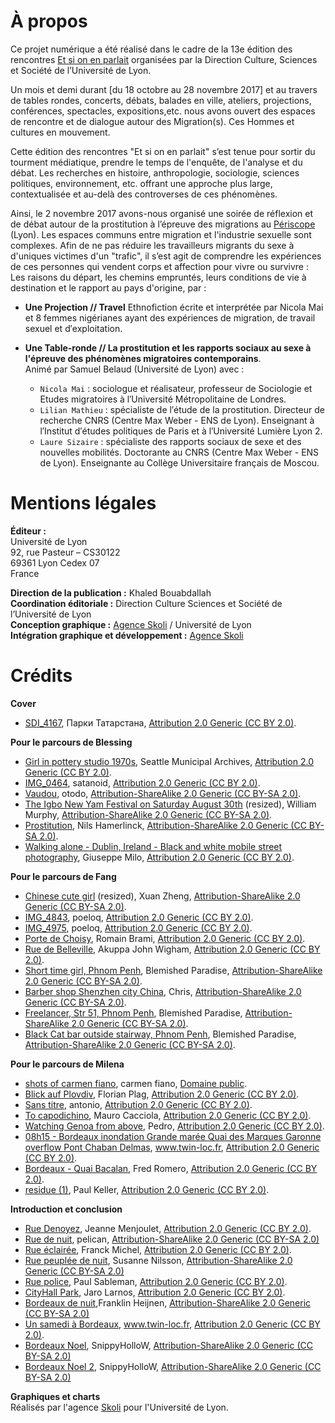 # À propos
Ce projet numérique a été réalisé dans le cadre de la 13e édition des rencontres [Et si on en parlait](http://www.etsionenparlait.hypotheses.org) organisées par la Direction Culture, Sciences et Société de l’Université de Lyon.

Un mois et demi durant [du 18 octobre au 28 novembre 2017] et au travers de tables rondes, concerts, débats, balades en ville, ateliers, projections, conférences, spectacles, expositions,etc. nous avons ouvert des espaces de rencontre et de dialogue autour des Migration(s). Ces Hommes et cultures en mouvement.


Cette édition des rencontres "Et si on en parlait" s’est tenue pour sortir du tourment médiatique, prendre le temps de l'enquête, de l'analyse et du débat. Les recherches en histoire, anthropologie, sociologie, sciences politiques, environnement, etc. offrant une approche plus large, contextualisée et au-delà des controverses de ces phénomènes.

Ainsi, le 2 novembre 2017 avons-nous organisé une soirée de réflexion et de débat autour de la prostitution à l’épreuve des migrations au [Périscope](http://www.periscope-lyon.com/) (Lyon).
Les espaces communs entre migration et l'industrie sexuelle sont complexes. Afin de ne pas réduire les travailleurs migrants du sexe à d'uniques victimes d'un "trafic", il s’est agit de comprendre les expériences de ces personnes qui vendent corps et affection pour vivre ou survivre : Les raisons du départ, les chemins empruntés, leurs conditions de vie à destination et le rapport au pays d'origine, par :  

- **Une Projection // Travel**
Ethnofiction écrite et interprétée par Nicola Mai et 8 femmes nigérianes ayant des expériences de migration, de travail sexuel et d′exploitation. 	

- **Une Table-ronde // La prostitution et les rapports sociaux au sexe à l'épreuve des phénomènes migratoires contemporains**.</br>
Animé par Samuel Belaud (Université de Lyon) avec :

  - `Nicola Mai` : sociologue et réalisateur, professeur de Sociologie et Etudes migratoires à l′Université Métropolitaine de Londres.
  - `Lilian Mathieu` : spécialiste de l′étude de la prostitution. Directeur de recherche CNRS (Centre Max Weber - ENS de Lyon). Enseignant à l′Institut d′études politiques de Paris et à l′Université Lumière Lyon 2.  
  - `Laure Sizaire` : spécialiste des rapports sociaux de sexe et des nouvelles mobilités. Doctorante au CNRS (Centre Max Weber - ENS de Lyon). Enseignante au Collège Universitaire français de Moscou.   


# Mentions légales

**Éditeur :** </br>
Université de Lyon </br>
92, rue Pasteur – CS30122</br>
69361 Lyon Cedex 07</br>
France</br>

**Direction de la publication :** Khaled Bouabdallah </br>
**Coordination éditoriale :** Direction Culture Sciences et Société de l’Université de Lyon </br>
**Conception graphique :** [Agence Skoli](http://skoli.fr) / Université de Lyon </br>
**Intégration graphique et développement :** [Agence Skoli](http://skoli.fr) </br>


# Crédits

**Cover**
- [SDI_4167](https://www.flickr.com/photos/parktatar/37561769036/in/photostream/), Парки Татарстана, [Attribution 2.0 Generic (CC BY 2.0)](https://creativecommons.org/licenses/by/2.0/).

**Pour le parcours de Blessing**
- [Girl in pottery studio 1970s](https://www.flickr.com/photos/seattlemunicipalarchives/6642677221/), Seattle Municipal Archives, [Attribution 2.0 Generic (CC BY 2.0)](https://creativecommons.org/licenses/by/2.0/).
- [IMG_0464](https://www.flickr.com/photos/satanoid/4185051194/in/album-72157622998670000/), satanoid, [Attribution 2.0 Generic (CC BY 2.0)](https://creativecommons.org/licenses/by/2.0/).
- [Vaudou](https://www.flickr.com/photos/otodo/4135529636/), otodo, [Attribution-ShareAlike 2.0 Generic (CC BY-SA 2.0)](https://creativecommons.org/licenses/by-sa/2.0/).
- [The Igbo New Yam Festival on Saturday August 30th](https://www.flickr.com/photos/infomatique/2812329229/in/photolist-5hvVuZ-5hAmvE-5hxqAt-5hx65G-5ht7bD-5hs8RM-5hxysm-5hxEKH-4LZypH-5hxrDU-5hwFXF-5hsjn8-5hwPn2-5hwrWm-5hwdar-5hAR7s-5hBnFJ-5hswDt-5hxkWi-5hA37Y-5htsWV-5kcbfy-5hzUNq-5hx2xs-5k7Bvm-5htbEk-5Dw3yX-5hhucY-5hzMZ1-5hBgWh-5hwLpr-5hviAT-5hxjFR-5hxcYf-5hvCcT-5hwz3H-5htmBB-5hyujY-5hwWNe-5hvjN2-5hxpqB-5hAFf1-5hBD9G-5htL9M-5hy6qQ-5hwhDp-5hyvZS-5hxodt-5hvoke-5hx8BB) (resized), William Murphy, [Attribution-ShareAlike 2.0 Generic (CC BY-SA 2.0)](https://creativecommons.org/licenses/by-sa/2.0/).
- [Prostitution](https://www.flickr.com/photos/36937478@N08/9709661902/in/photolist-fN1ycQ-rFeFMB-nVhnCk-q3C9eS-odGGyv-roLvHs-roLuUJ-o9Timy-roKpVL-qJxmz4-nUqTmu-roLAo9-qJxG1D-iRgaZe-rFk6cg-obMmUJ-rn1Bxz-rFe88E-nUrbrj-roKmho-rn1soc-roKF7h-rFdUow-iRiQ5N-iRg7UB-roLHcu-76Aofw-rFjT8r-rFjXx8-bWP75p-hW7GSn-7oCCsk-5r7Nve-ndeudH-pL9kXZ-e43Q7M-BFaD4F-zAkxD8-AydsZ4-nadLS4-nbbSge-QWvE92-s89zTe-ndgJ5W-qJkcMQ-UsU6CE-UoS8W4-p6G6YU-Axe2sv-cHDtfG), Nils Hamerlinck, [Attribution-ShareAlike 2.0 Generic (CC BY-SA 2.0)](https://creativecommons.org/licenses/by-sa/2.0/).
- [Walking alone - Dublin, Ireland - Black and white mobile street photography](https://www.flickr.com/photos/giuseppemilo/23569379650/in/photolist-BUKeqE), Giuseppe Milo, [Attribution 2.0 Generic (CC BY 2.0)](https://creativecommons.org/licenses/by/2.0/).

**Pour le parcours de Fang**
- [Chinese cute girl](https://www.flickr.com/photos/68002200/3997217785/in/photolist-76dMA2-tkvYn-51Etiz-6pxwU5-3tbDHH-4HrgiJ-biiSKt-Mdu4b-76d4YM-MdtU9-76gYTj-4kfzfv-8gAaKF-5uDUB1-5yiUKe-5wzAK1-i25uDQ-5yogRm-7ZWbLC-8gApoR-nrYSHE-nsoRUW-8MEVgG-b22VjF-6NPcfz-5rA8tE-bDmckX-avmaGQ-8qs78i-avteWN-9UJmX7-mRXjL-wLnV7L-cUz9U-6XWMrH-aGSZ1p-b238q2-7eFTfA-nhBHSj-bok5Rf-inpozs-nhBsPy-6JNyzQ-6Q77Xn-5t3Pfh-6JNz59-8R1Jpb-6Qbbmm-6Qbe5L-6NThNo) (resized), Xuan Zheng, [Attribution-ShareAlike 2.0 Generic (CC BY-SA 2.0)](https://creativecommons.org/licenses/by-sa/2.0/).
- [IMG_4843](https://www.flickr.com/photos/poeloq/2803608048/in/photolist-5gKdZN-5gEFeM-5gK6wo-5gEDuM-5gEJTH-5gEVbe-5gKnPN-5gKBiY-5gKrP3-3HJhW4-63s4xq-fxvsW1-5ZtaJZ-5ZtL1g-5ZxG3j-62dwzA-5Zx5uN-628FJp-5Zxz2f-3J8qVM-3JcHWw-63o3D4-3J8qac-5gKz9S-5gF9WV-5gKjPh-5gKvcd-5gFcet-5gKFhY-5gFiKv-5gKtJC-5gKzWh-5gFdX8-5gKBXY-3J8odV-8vHDG7-9E2Gjz-9E5B1J-Ce6GTA-CeBATj-YiYkZa-Zkgu2c-YWoi7E-W8aivm-WbxYgK-W8aiwy-V6KYWu-W8aijQ-W8aihL-W8aioN), poeloq, [Attribution 2.0 Generic (CC BY 2.0)](https://creativecommons.org/licenses/by/2.0/).
- [IMG_4975](https://www.flickr.com/photos/poeloq/2803710390/in/photolist-5gKJEW-5gKHrm-5gKJ41-5gKKqj-9EsGSa), poeloq, [Attribution 2.0 Generic (CC BY 2.0)](https://creativecommons.org/licenses/by/2.0/).
- [Porte de Choisy](https://www.flickr.com/photos/romainbrami/11389703643/in/photolist-imtd5K-imsFCy-imsz8v-imsy6R-imsFjC-imsxyi-87MXWD-87QXmG-87MXWR-87NjwD-87R7eL-87PBta-87QXkW-87QXmA-87R7eh-87QXmN-87QXm3-87R7es-87R7eJ-87MXWK-87QXmC-87R7eC), Romain Brami, [Attribution 2.0 Generic (CC BY 2.0)](https://creativecommons.org/licenses/by/2.0/).
- [Rue de Belleville](https://www.flickr.com/photos/90664717@N00/3419523824/in/photolist-6daXij-STuAWg-pgioo-4TrYGT-forSnx-nPtH1b-8FZTjF-EhVbdy-8G4r3o-7Mmmwe-8WDXjj-nPtJsa-VEiQoT-fhktaC-fbk7pt-5BJEfX-AjpCAg-8G1fJc-5osiGg-f4KErS-8NKHDN-8G3TtC-fbzqyQ-9w857j-fnFo5p-8G3Qds-sgxA1M-fbzpUN-a5Myjt-dBrmB1-RHjGar-8G1frR-azqTZ3-8G47AE-74rgDt-m9bvJX-8G4rPE-7MmjdB-o6EFZP-6CFbYF-8G3P4u-fn9p4F-feNc2U-fnFo2M-9qzokv-f4AKPP-9w84f5-poXThV-6d71vB-fmj5FR), Akuppa John Wigham, [Attribution 2.0 Generic (CC BY 2.0)](https://creativecommons.org/licenses/by/2.0/).
- [Short time girl, Phnom Penh](https://www.flickr.com/photos/blemishedparadise/11114107225/in/photolist-hW7GSn-7oCCsk-5r7Nve-ndeudH-pL9kXZ-e43Q7M-BFaD4F-zAkxD8-AydsZ4-nadLS4-nbbSge-Axe2sv-QWvE92-s89zTe-ndgJ5W-qJkcMQ-UsU6CE-UoS8W4-p6G6YU-cHDtfG-p6G4WC-ab6fgj-UsU5z7-8qrcyp-hMbwB6-jw44qJ-SPCmPm-4TCXRw-hw7XAc-q1pnu1-4ijQaB-SNcM7L-ndgBZ9-pL7wkM-e4P5iR-x5qJdt-e4WqDn-m4418e-q3CQZE-ndgAKL-UsU4Mq-gbDYX6-hEVhep-dyfyN3-oU7PoV-hMbk4N-hYcDQQ-pL6cjy-T9nMP9-8m8pvd), Blemished Paradise, [Attribution-ShareAlike 2.0 Generic (CC BY-SA 2.0)](https://creativecommons.org/licenses/by-sa/2.0/).
- [Barber shop Shenzhen city China](https://www.flickr.com/photos/dcmaster/3844058980/in/photolist-6RFNNY-foW1G4-b1YUMe-4Cmudi-qQGg8x-n4boEg-cqxSKW-nVhnCk-m4418e-7gLp9z-qQwQDG-7oGuHf-oTkWEk-4Xr81J-foW1Mr-fpbhGU-cp4c1Q-SLqVgY-n4bFwn-n4aNkp-7mKs2n-VYXPyi-7MDZqb-6UB5X5-U1fMwY-RRQa99-ceLEUE-hsY4mM-pL7y5D-foW1Je-2tXmPn-diMnYf-fpbhwJ-foW1E8-A8zQK-foW1Fa-fpbhDh-6UxcHB-7oGv8J-hw7XAc-8U5mkt-HXhSWa-ceYmHw-czQgJh-2emqtP-qbjume-iRyqaH-b1YUJM-94RPxU-7JRPvS), Chris, [Attribution-ShareAlike 2.0 Generic (CC BY-SA 2.0)](https://creativecommons.org/licenses/by-sa/2.0/).
- [Freelancer, Str 51, Phnom Penh](https://www.flickr.com/photos/blemishedparadise/16666582700/in/photolist-fN1ycQ-rFeFMB-nVhnCk-q3C9eS-odGGyv-roLvHs-roLuUJ-o9Timy-qJxmz4-iRiQ5N-nUqTmu-iRg7UB-roLAo9-qJxG1D-iRgaZe-qJkpLu-rFk6cg-obMmUJ-rn1Bxz-rFe88E-nUrbrj-roKmho-rn1soc-roKF7h-rFdUow-roLHcu-76Aofw-rFjT8r-rFjXx8-bWP75p-hW7GSn-7oCCsk-5r7Nve-ndeudH-pL9kXZ-e43Q7M-BFaD4F-zAkxD8-AydsZ4-nadLS4-nbbSge-Axe2sv-QWvE92-s89zTe-ndgJ5W-UsU6CE-UoS8W4-p6G6YU-cHDtfG-p6G4WC/), Blemished Paradise, [Attribution-ShareAlike 2.0 Generic (CC BY-SA 2.0)](https://creativecommons.org/licenses/by-sa/2.0/).
- [Black Cat bar outside stairway, Phnom Penh](https://www.flickr.com/photos/blemishedparadise/11013004683/), Blemished Paradise, [Attribution-ShareAlike 2.0 Generic (CC BY-SA 2.0)](https://creativecommons.org/licenses/by-sa/2.0/).

**Pour le parcours de Milena**
- [shots of carmen fiano](https://www.flickr.com/photos/53812099@N04/10026653015/in/photolist-gh2dBR-M4JMSA-8zNjXd-e98ces-nbkaZD-dRBoui-ikXByi-Xfgc49-dQ5Pvh-gAjrNE-au1ytb-8zNjPY-fHshDL-aqaP8R-cTBR1N-bmvkSd-MbUJS4-KXKQm9-a5Y6zk-iss2iT-XAjMZ7-p6hucd-X3U9j1-hsJg3y-jXBC3G-8zK9gg-e7L1o4-hSgGyn-cPSGGA-a8JP2H-9a8nav-a2FjrN-bdcVzZ-ouCEbR-AkUGHC-XffRos-Xf9oxa-hurfLn-oAqXvb-hZJgA9-8zNfTG-pr3wJh-8zK6Hg-bsVuV1-XcoYSc-dbDrys-o6T4Q6-M4GGTM-nG5vYo-tTNjWx), carmen fiano, [Domaine public](https://creativecommons.org/publicdomain/zero/1.0/).
- [Blick auf Plovdiv](https://www.flickr.com/photos/florianplag/4372853392/in/album-72157623471261540/), Florian Plag, [Attribution 2.0 Generic (CC BY 2.0)](https://creativecommons.org/licenses/by/2.0/).
- [Sans titre](https://www.flickr.com/photos/marantoni1950/33088724142/in/photolist-SpWmTQ-dHS2q7-agH9oH-dkVsmB-QTemu4-8mDB9C-cSLKCW-aYZyir-7xDHb5-7wbFeg-UvqBTC-SZCbqa-bog6oV-SSZbSQ-dZWs2c-kMeFyA-a3oDt6-9VRG4x-mXEVGt-jj3zgh-dNxWzm-z8nCHA-6Rj8y1-jj1tuJ-Z7V9Td-dH5fRv-7AvQJv-8CFQ6N-4RdPd6-hSoVeM-bWewMA-fAemnm-9tQPmB-9VRGfe-qCpeqj-gV3ckt-73xj6Z-bMggpn-ZKYFeN-dj2Nt8-yG9GQd-drhzJk-99H8R4-iMS13e-cTMQsb-dtH6Z7-d1Cf2s-99xoWY-TbPp5D-jbufjA), antonio, [Attribution 2.0 Generic (CC BY 2.0)](https://creativecommons.org/licenses/by/2.0/).
- [To capodichino](https://www.flickr.com/photos/maurocacciola/23748661865/in/photolist-csLiTL-csLkPN-ctkvLo-csLgR9-ctkqru-csLmMU-csKv97-csKwbA-csLv6b-csKojJ-csKprE-csKn5b-ctmU4C-csL8xq-ctmJDE-oGzGuq-oX3oWY-4BApu7-ctkt61-ctkrPG-ctkuhw-ctmFSs-ctkAYo-ctkx1u-ctkyfA-ctkzAj-ctmEqS-ctmMsh-ctmStE-ctkrE9-CbA6Mk-oGztPe-ctmHuW-CMC8ed-4Bw7JZ-4BApPL-4BApAh-4Bw85M-CMC8AA-Di1R6h-4Bw7B8-4Bw7sk-CMz6kt-CMJJza-Dyy4D3-CMJJPi-DGP8Dy-DASisB-CMC9k1-ctmNPj), Mauro Cacciola, [Attribution 2.0 Generic (CC BY 2.0)](https://creativecommons.org/licenses/by/2.0/).
- [Watching Genoa from above](https://www.flickr.com/photos/pedrocaetano/2022794181/in/photolist-45KmeK-476VVk-ovaXA7-3XSARx-oM57vD-bGhij8-oPerhW-oVMfeZ-aHmoM4-oBBaSP-rZnhtv-oDyT9t-eJT87o-aVJtLB-KBr3sx-azGxsf-ogAUcE-42Nw4B-aGfbtV-oQsgTc-6AgiVp-47hzs1-aVJtT6-pyQHom-9rkfhC-oPFAFc-oAtMkL-LtPrgA-bGhjqp-JwWuEX-oyMbTH-oM5cGw-oWGZLv-oDy6RM-p4wd3C-oTZxPA-p6XFPB-oU84Vd-ohm6Tv-aVJ2kv-pbALUY-pGvisw-azDtzX-q9QsMJ-cSQDtj-6KuiE7-qiL1jb-dswFtT-pcZutn-aGLRDn), Pedro, [Attribution 2.0 Generic (CC BY 2.0)](https://creativecommons.org/licenses/by/2.0/).
- [08h15 - Bordeaux inondation Grande marée Quai des Marques Garonne overflow Pont Chaban Delmas](https://www.flickr.com/photos/xavier33300/12246950985/in/photolist-ZxjwxS-eueaXd-jEdPRk-jCg6z1-eue6Ro-jCetAD-euedCJ-jEfPZm-jCfU3o-jEgreE-jEeTG2-hZT1QD-hZQ4iw-jDDRJx-f3UJHJ-etea9P-hZRpf2-etegaZ-e4WZCp-e4X1ge-e4WXGB-jEgCoU-e4WYs8-8BZiZd-e4WZ1n-e53Atw-e4WUSX-e53B2U-e53ENW-Jb2oVb-Jb2tLU-e4WSki-d38Z2W-e53FmS-ethy41-8BZj6w-8BZiSU-dojeTo-ddHDbq-ddWFT4-9GDjWX-djCYj1-djCYkr-JxEDGw-JtSnWi-JtSgLx-BC7LfC-HEAeuq-HEAf4m-HEAfuG), www.twin-loc.fr, [Attribution 2.0 Generic (CC BY 2.0)](https://creativecommons.org/licenses/by/2.0/).
- [Bordeaux - Quai Bacalan](https://www.flickr.com/photos/129231073@N06/27925336706/in/photolist-jEgCoU-e4WYs8-8BZiZd-e4WZ1n-e53Atw-e4WUSX-e53B2U-e53ENW-Jb2oVb-Jb2tLU-e4WSki-d38Z2W-e53FmS-ethy41-8BZj6w-8BZiSU-dojeTo-ddHDbq-ddWFT4-9GDjWX-djCYj1-djCYkr-JxEDGw-JtSnWi-JtSgLx-BC7LfC-HEAeuq-HEAf4m-HEAfuG-Fu1zeh-HEAe5h-JrHAiy-JAH5hF-zWfYv1-S66fbk-RUaZ3X-RvpKeU-QR7Ctz-JxF9gL-JAGpcX-JtSafB-Jb2f5f-MWU5UM-Jb2nEq-Jb2hSE-JAGnsV-JAH33k-JxFcwU-HEA5f3-Jb2DXW), Fred Romero, [Attribution 2.0 Generic (CC BY 2.0)](https://creativecommons.org/licenses/by/2.0/).
- [residue (1)](https://www.flickr.com/photos/paulk/9646522435/in/photolist-fGqX3k), Paul Keller, [Attribution 2.0 Generic (CC BY 2.0)](https://creativecommons.org/licenses/by/2.0/).


**Introduction et conclusion**
- [Rue Denoyez](https://www.flickr.com/photos/jmenj/22750593044/in/photolist-AEoJGd-nfX8sk-dt68FA-8G3Tmm-8G1kYV-8FZCWp-VgZdDF-VCYwLo-8G45is-8G12AH-8FZGF4-8G42tA-8G3NFY-8G4xxo-8FZDRZ-8G1m6V-8G4fab-8G1hZi-8FZUBB-8FZJpg-8G45Ry-8FZUXX-8G4vrG-8G4w45-8G1niv-8FZVkP-8FZHdB-fb57g5-8FZUtv-8G3TD3-8G467E-8G494A-8G4m51-CcFqe8-8G4htE-8G17Jn-8G1sAM-d3dCkq-CcFwq6-CEs6DD-d3dxpo-d3dyYE-b9tUuT-d3dEzN-d3dFVS-d3dADw-d3dvxf-8G1t4i-FyEHTz-b9tLCt), Jeanne Menjoulet, [Attribution 2.0 Generic (CC BY 2.0)](https://creativecommons.org/licenses/by/2.0/).
- [Rue de nuit](https://www.flickr.com/photos/pelican/11548820994/in/photolist-iAwJ8m-pomCk8-dYV4XH-eNvyqD-kuo5jH-pzq8CJ-aE5xLy-f6hiQj-Z8uttj-fpw3yp-Wt5tL1-dupy6A-n16VTB-dkJ8rw-ZmPhvm-pUhcrR-rRngYL-pABdjZ-jvKigd-i5LvZM-punBro-ZMoK5P-pVAui2-oPRTa9-dyTujP-qqvgFk-FQPaVM-psyv3n-ZPywWi-rrL3wr-ScH2zr-iC5i4q-axb3YU-Frtxtt-GjsoDo-qjAGRF-Z9LkPU-qswgb6-9Jzqdy-YGxLHm-BH4LZM-oskRSD-h2GewF-nHDgG9-psLvar-dB7VKm-pXwMYF-ZDn22A-CipJXr-Yf9PJQ), pelican, [Attribution-ShareAlike 2.0 Generic (CC BY-SA 2.0)](https://creativecommons.org/licenses/by-sa/2.0/)
- [Rue éclairée](https://www.flickr.com/photos/franckmichel/15474358398/in/photolist-pzq8CJ-aE5xLy-f6hiQj-Z8uttj-fpw3yp-Wt5tL1-dupy6A-n16VTB-dkJ8rw-ZmPhvm-pUhcrR-rRngYL-pABdjZ-jvKigd-i5LvZM-punBro-ZMoK5P-pVAui2-oPRTa9-dyTujP-qqvgFk-FQPaVM-psyv3n-ZPywWi-rrL3wr-ScH2zr-iC5i4q-axb3YU-Frtxtt-GjsoDo-qjAGRF-Z9LkPU-qswgb6-9Jzqdy-YGxLHm-BH4LZM-oskRSD-h2GewF-nHDgG9-psLvar-dB7VKm-pXwMYF-ZDn22A-CipJXr-Yf9PJQ-Z9L2E7-YGuGVC-rERLto-aeCGaA-q2svfi), Franck Michel, [Attribution 2.0 Generic (CC BY 2.0)](https://creativecommons.org/licenses/by/2.0/).
- [Rue peuplée de nuit](https://www.flickr.com/photos/infomastern/16700425021/in/photolist-pzq8CJ-aE5xLy-f6hiQj-Z8uttj-fpw3yp-Wt5tL1-dupy6A-n16VTB-dkJ8rw-ZmPhvm-pUhcrR-rRngYL-pABdjZ-jvKigd-i5LvZM-punBro-ZMoK5P-pVAui2-oPRTa9-dyTujP-qqvgFk-FQPaVM-psyv3n-ZPywWi-rrL3wr-ScH2zr-iC5i4q-axb3YU-Frtxtt-GjsoDo-qjAGRF-Z9LkPU-qswgb6-9Jzqdy-YGxLHm-BH4LZM-oskRSD-h2GewF-nHDgG9-psLvar-dB7VKm-pXwMYF-ZDn22A-CipJXr-Yf9PJQ-Z9L2E7-YGuGVC-rERLto-aeCGaA-q2svfi/), Susanne Nilsson, [Attribution-ShareAlike 2.0 Generic (CC BY-SA 2.0)](https://creativecommons.org/licenses/by-sa/2.0/)
- [Rue police](https://www.flickr.com/photos/pasa/37647545022/in/photolist-ZmMvvQ-YzcTn5-YoRfaZ-YHKkbX-XWDAPW-ZrkJZA-ZEiYNT-akY3TW-Zd1ynC-ZyrRqh-YBgXUJ-Zh1jFN-Tqk19c-ZginWS-Yqk1KC-YZUvKt-FT5oeT-XC4sPo-ZGD3Rs-WoRwSo-9uZCbM-ZxUMzc-aMRj3p-sckzBN-dssYKH-ZaerQy-XVS6B6-BZJ8oE-bufz8c-psiksK-C7PCmN-XWe5mD-XB24vW-bB1v14-gSsjsW-YL87B3-Z9wHLN-YwdzRs-YPXGzC-7XoNZW-efyAWF-C63x7q-bDzc6N-eTTC5V-CtwhZQ-ahKnz3-WisD1w-CPsbZz-SiJeWs-9yhcQx), Paul Sableman, [Attribution 2.0 Generic (CC BY 2.0)](https://creativecommons.org/licenses/by/2.0/).
- [CityHall Park](https://www.flickr.com/photos/jlarnos/37319203081/in/photolist-YRLETT-ZET2Xy-ZmMvvQ-YzcTn5-YoRfaZ-YHKkbX-XWDAPW-ZrkJZA-ZEiYNT-akY3TW-Zd1ynC-ZyrRqh-YBgXUJ-Zh1jFN-Tqk19c-ZginWS-Yqk1KC-YZUvKt-FT5oeT-XC4sPo-ZGD3Rs-WoRwSo-9uZCbM-ZxUMzc-aMRj3p-sckzBN-dssYKH-ZaerQy-XVS6B6-BZJ8oE-bufz8c-psiksK-C7PCmN-XWe5mD-XB24vW-bB1v14-gSsjsW-YL87B3-Z9wHLN-YwdzRs-YPXGzC-7XoNZW-efyAWF-C63x7q-bDzc6N-eTTC5V-CtwhZQ-ahKnz3-WisD1w-CPsbZz), Jaro Larnos, [Attribution 2.0 Generic (CC BY 2.0)](https://creativecommons.org/licenses/by/2.0/).
- [Bordeaux de nuit](https://www.flickr.com/photos/franklinheijnen/26280807523/in/photolist-G3m1t6-oPbMMa-8CijLp-t5qriS-qpdaE-4f7yCL-4f7ubs-4f3A7V-4f3xWp-4f3zfg-4f3wNz-4f3vHr-4f7vKb-4f3zsr-4f3vzB-4f7wu5-4f7vdw-4f7vX9-4f7x1A-8Jvho9-4f7xA7-4f3ysc-4f7w6C-4f7xNC-4f3wzR-4f3xxk-BU1JF9-cYSPSQ-tJReVC-rix94j-9cdVto-u2rNmn-t5AUJx-u25Dqq-7AzFyg-rhAcqi-p7b6iN-WTCebu-VR5dAF-Sd6NxJ-hQeS7e-aBcnF1-vErfuY-Cm9wor-vN6bwo-FWAGy1-SE2EiW-dTBD7K-5DJ4oM-4rNzyG),Franklin Heijnen, [Attribution-ShareAlike 2.0 Generic (CC BY-SA 2.0)](https://creativecommons.org/licenses/by-sa/2.0/)
- [Un samedi à Bordeaux](https://www.flickr.com/photos/xavier33300/7862420990/in/photolist-cYLXQA-zfG5Cn-87QSrC-384U1G-TJxEhw-cYSViA-87MAAr-8YABv9-9vTchY-7P1obY-Pwd7o2-eueaXd-eue6Ro-ZxjwxS-CiQEDy-cYSMFj-euaVqX-hZRpf2-gZS3W4-VR5dz8-TTxDgo-KVzACE-WLFACV-u2zxVt-MpUuEu-G3m1t6-oPbMMa-8CijLp-t5qriS-qpdaE-4f7yCL-4f7ubs-4f3A7V-4f3xWp-4f3zfg-4f3wNz-4f3vHr-4f7vKb-4f3zsr-4f3vzB-4f7wu5-4f7vdw-4f7vX9-4f7x1A-8Jvho9-4f7xA7-4f3ysc-4f7w6C-4f7xNC-4f3wzR), www.twin-loc.fr, [Attribution 2.0 Generic (CC BY 2.0)](https://creativecommons.org/licenses/by/2.0/).
- [Bordeaux Noel](https://www.flickr.com/photos/snippyhollow/11752404684/in/photolist-iUw9sY-j7pyDX-9uDhxj-7JM8V4-iUxR9h-cYLXQA-zfG5Cn-87QSrC-384U1G-TJxEhw-cYSViA-87MAAr-8YABv9-9vTchY-7P1obY-Pwd7o2-eueaXd-eue6Ro-ZxjwxS-CiQEDy-cYSMFj-euaVqX-hZRpf2-gZS3W4-VR5dz8-TTxDgo-KVzACE-WLFACV-u2zxVt-MpUuEu-G3m1t6-oPbMMa-8CijLp-t5qriS-qpdaE-4f7yCL-4f7ubs-4f3A7V-4f3xWp-4f3zfg-4f3wNz-4f3vHr-4f7vKb-4f3zsr-4f3vzB-4f7wu5-4f7vdw-4f7vX9-4f7x1A-8Jvho9), SnippyHolloW, [Attribution-ShareAlike 2.0 Generic (CC BY-SA 2.0)](https://creativecommons.org/licenses/by-sa/2.0/)
- [Bordeaux Noel 2](https://www.flickr.com/photos/snippyhollow/11752239393/in/photolist-iUvik8-9w6usz-7RvgXw-37ZxqZ-dcrJWr-hq5HCL-Yxakv4-u2yvBT-Q5V8o5-jEseZc-C6ZbxE-cYM3Wq-FCPuNx-iUw9sY-j7pyDX-9uDhxj-7JM8V4-iUxR9h-cYLXQA-zfG5Cn-87QSrC-384U1G-TJxEhw-cYSViA-87MAAr-8YABv9-9vTchY-7P1obY-Pwd7o2-eueaXd-eue6Ro-ZxjwxS-CiQEDy-cYSMFj-euaVqX-hZRpf2-gZS3W4-VR5dz8-TTxDgo-KVzACE-WLFACV-u2zxVt-MpUuEu-G3m1t6-oPbMMa-8CijLp-t5qriS-qpdaE-4f7yCL-4f7ubs), SnippyHolloW, [Attribution-ShareAlike 2.0 Generic (CC BY-SA 2.0)](https://creativecommons.org/licenses/by-sa/2.0/)



**Graphiques et charts**</br>
Réalisés par l'agence [Skoli](http://www.skoli.fr) pour l'Université de Lyon.

